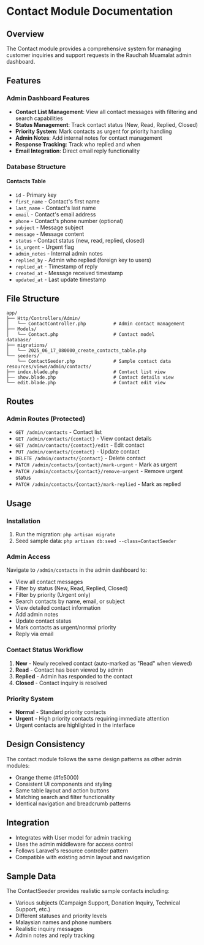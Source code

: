 # Contact Module Documentation

## Overview
The Contact module provides a comprehensive system for managing customer inquiries and support requests in the Raudhah Muamalat admin dashboard.

## Features

### Admin Dashboard Features
- **Contact List Management**: View all contact messages with filtering and search capabilities
- **Status Management**: Track contact status (New, Read, Replied, Closed)
- **Priority System**: Mark contacts as urgent for priority handling
- **Admin Notes**: Add internal notes for contact management
- **Response Tracking**: Track who replied and when
- **Email Integration**: Direct email reply functionality

### Database Structure

#### Contacts Table
- `id` - Primary key
- `first_name` - Contact's first name
- `last_name` - Contact's last name
- `email` - Contact's email address
- `phone` - Contact's phone number (optional)
- `subject` - Message subject
- `message` - Message content
- `status` - Contact status (new, read, replied, closed)
- `is_urgent` - Urgent flag
- `admin_notes` - Internal admin notes
- `replied_by` - Admin who replied (foreign key to users)
- `replied_at` - Timestamp of reply
- `created_at` - Message received timestamp
- `updated_at` - Last update timestamp

## File Structure

```
app/
├── Http/Controllers/Admin/
│   └── ContactController.php          # Admin contact management
├── Models/
│   └── Contact.php                    # Contact model
database/
├── migrations/
│   └── 2025_06_17_080000_create_contacts_table.php
└── seeders/
    └── ContactSeeder.php              # Sample contact data
resources/views/admin/contacts/
├── index.blade.php                    # Contact list view
├── show.blade.php                     # Contact details view
└── edit.blade.php                     # Contact edit view
```

## Routes

### Admin Routes (Protected)
- `GET /admin/contacts` - Contact list
- `GET /admin/contacts/{contact}` - View contact details
- `GET /admin/contacts/{contact}/edit` - Edit contact
- `PUT /admin/contacts/{contact}` - Update contact
- `DELETE /admin/contacts/{contact}` - Delete contact
- `PATCH /admin/contacts/{contact}/mark-urgent` - Mark as urgent
- `PATCH /admin/contacts/{contact}/remove-urgent` - Remove urgent status
- `PATCH /admin/contacts/{contact}/mark-replied` - Mark as replied

## Usage

### Installation
1. Run the migration: `php artisan migrate`
2. Seed sample data: `php artisan db:seed --class=ContactSeeder`

### Admin Access
Navigate to `/admin/contacts` in the admin dashboard to:
- View all contact messages
- Filter by status (New, Read, Replied, Closed)
- Filter by priority (Urgent only)
- Search contacts by name, email, or subject
- View detailed contact information
- Add admin notes
- Update contact status
- Mark contacts as urgent/normal priority
- Reply via email

### Contact Status Workflow
1. **New** - Newly received contact (auto-marked as "Read" when viewed)
2. **Read** - Contact has been viewed by admin
3. **Replied** - Admin has responded to the contact
4. **Closed** - Contact inquiry is resolved

### Priority System
- **Normal** - Standard priority contacts
- **Urgent** - High priority contacts requiring immediate attention
- Urgent contacts are highlighted in the interface

## Design Consistency
The contact module follows the same design patterns as other admin modules:
- Orange theme (#fe5000)
- Consistent UI components and styling
- Same table layout and action buttons
- Matching search and filter functionality
- Identical navigation and breadcrumb patterns

## Integration
- Integrates with User model for admin tracking
- Uses the admin middleware for access control
- Follows Laravel's resource controller pattern
- Compatible with existing admin layout and navigation

## Sample Data
The ContactSeeder provides realistic sample contacts including:
- Various subjects (Campaign Support, Donation Inquiry, Technical Support, etc.)
- Different statuses and priority levels
- Malaysian names and phone numbers
- Realistic inquiry messages
- Admin notes and reply tracking 